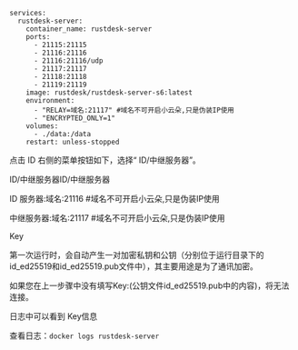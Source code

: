 ```
services:
  rustdesk-server:
    container_name: rustdesk-server
    ports:
      - 21115:21115
      - 21116:21116
      - 21116:21116/udp
      - 21117:21117
      - 21118:21118
      - 21119:21119
    image: rustdesk/rustdesk-server-s6:latest
    environment:
      - "RELAY=域名:21117" #域名不可开启小云朵,只是伪装IP使用
      - "ENCRYPTED_ONLY=1"
    volumes:
      - ./data:/data
    restart: unless-stopped
```


点击 ID 右侧的菜单按钮如下，选择“ ID/中继服务器”。

ID/中继服务器ID/中继服务器

ID 服务器:域名:21116 #域名不可开启小云朵,只是伪装IP使用

中继服务器:域名:21117 #域名不可开启小云朵,只是伪装IP使用

Key

第一次运行时，会自动产生一对加密私钥和公钥（分别位于运行目录下的id_ed25519和id_ed25519.pub文件中），其主要用途是为了通讯加密。

如果您在上一步骤中没有填写Key:(公钥文件id_ed25519.pub中的内容)，将无法连接。

日志中可以看到 Key信息

查看日志：`docker logs rustdesk-server`
